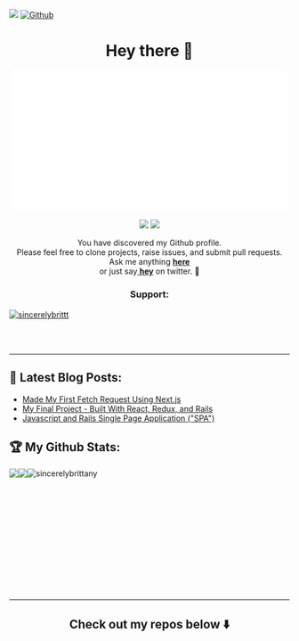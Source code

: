 
![](https://visitor-badge.laobi.icu/badge?page_id=SincerelyBrittany.SincerelyBrittany)
[![Github](https://img.shields.io/github/followers/SincerelyBrittany?label=Follow&style=social)](https://github.com/SincerelyBrittany)


<h1 align="center">Hey there 👋 </h1>

<p align="center">
<!--   <img width="250" src="https://github.com/SincerelyBrittany/SincerelyBrittany/blob/master/code/bitmoji.JPG"> -->
  <img width="500" src="https://github.com/SincerelyBrittany/SincerelyBrittany/blob/master/code/intro2.gif">
</p>

<p align="center">
<a href= "https://dev.to/sincerelybrittany"><img src="https://img.icons8.com/windows/32/000000/dev.png"/></a>
<a href= "https://twitter.com/sincerelybrittt"><img src="https://img.icons8.com/material-outlined/30/000000/twitter.png"/></a>
</p>

<p align="center"> 
You have discovered my Github profile. <br>
Please feel free to clone projects, raise issues, and submit pull requests. <br>
Ask me anything <a href="https://github.com/sincerelybrittany/sincerelybrittany/issues/new"><b>here</b></a><br>
or just say<a href="https://twitter.com/intent/tweet?url=https%3A%2F%2Fgithub.com%2FSincerelyBrittany&text=Hi%20@SincerelyBrittt%2C%20saying%20hi%20from%20your%20github%21">
<b>hey</b></a> on twitter. 🙂 </p>

<h3 align="center">Support:</h3>
<p><a href="https://www.buymeacoffee.com/sincerelybrittt"> <img align="center" src="https://cdn.buymeacoffee.com/buttons/v2/default-yellow.png" height="50" width="210" alt="sincerelybrittt" /></a></p><br><br>

---

## 🚨  Latest Blog Posts:
<!-- BLOG-POST-LIST:START -->
- [Made My First Fetch Request Using Next.js](https://dev.to/sincerelybrittany/made-my-first-fetch-request-using-next-js-19i3)
- [My Final Project - Built With React, Redux, and Rails](https://dev.to/sincerelybrittany/my-final-project-built-with-react-redux-and-rails-3lk3)
- [Javascript and Rails Single Page Application &lpar;&quot;SPA&quot;&rpar;](https://dev.to/sincerelybrittany/javascript-and-rails-single-page-application-spa-3opc)
<!-- BLOG-POST-LIST:END -->

## :trophy: My Github Stats:

<div class="center">
<a href="https://github-readme-stats.vercel.app/api?username=sincerelybrittany&show_icons=true&theme=radical">
  <img  align="left" src="https://github-readme-stats.vercel.app/api?username=sincerelybrittany&show_icons=true&theme=radical" />
</a>
<a href="https://github-readme-stats.vercel.app/api/top-langs/?username=sincerelybrittany&theme=radical">
  <img align="left" src="https://github-readme-stats.vercel.app/api/top-langs/?username=sincerelybrittany&theme=radical" />
</a>
<p><img align="left" src="https://github-readme-streak-stats.herokuapp.com/?user=sincerelybrittany&" alt="sincerelybrittany" /></p>
</div>

<!-- <div>

  ![Sincerely Brittany's GitHub stats](https://github-readme-stats.vercel.app/api?username=sincerelybrittany&show_icons=true&theme=radical) 
  
  [![Top Langs](https://github-readme-stats.vercel.app/api/top-langs/?username=sincerelybrittany&theme=radical)](https://github.com/sincerelybrittany/github-readme-stats)
  
  </div> -->
  
<!--   [![Sincerely Brittany's wakatime stats](https://github-readme-stats.vercel.app/api/wakatime?username=sincerelybrittany)](https://github.com/anuraghazra/github-readme-stats)
   -->
   


 <br/><br/><br><br><br><br><br><br><br><br><br><br><br> 


<hr>
<h2 align="center">
Check out my repos below ⬇️  
</h2> 



<!-- <br/><br>
<p align="center">
<a href="https://www.buymeacoffee.com/sincerelybrittt" target="_blank"><img src="https://cdn.buymeacoffee.com/buttons/v2/default-white.png" alt="Buy Me A Coffee" style="height: 30px;width: 30px;" ></a>
</p> -->


<!-- <h3 align="left">Languages and Tools:</h3>
<p align="left"> <a href="https://www.gatsbyjs.com/" target="_blank" rel="noreferrer"> <img src="https://www.vectorlogo.zone/logos/gatsbyjs/gatsbyjs-icon.svg" alt="gatsby" width="40" height="40"/> </a> <a href="https://git-scm.com/" target="_blank" rel="noreferrer"> <img src="https://www.vectorlogo.zone/logos/git-scm/git-scm-icon.svg" alt="git" width="40" height="40"/> </a> <a href="https://www.w3.org/html/" target="_blank" rel="noreferrer"> <img src="https://raw.githubusercontent.com/devicons/devicon/master/icons/html5/html5-original-wordmark.svg" alt="html5" width="40" height="40"/> </a> <a href="https://developer.mozilla.org/en-US/docs/Web/JavaScript" target="_blank" rel="noreferrer"> <img src="https://raw.githubusercontent.com/devicons/devicon/master/icons/javascript/javascript-original.svg" alt="javascript" width="40" height="40"/> </a> <a href="https://nextjs.org/" target="_blank" rel="noreferrer"> <img src="https://cdn.worldvectorlogo.com/logos/nextjs-2.svg" alt="nextjs" width="40" height="40"/> </a> <a href="https://nodejs.org" target="_blank" rel="noreferrer"> <img src="https://raw.githubusercontent.com/devicons/devicon/master/icons/nodejs/nodejs-original-wordmark.svg" alt="nodejs" width="40" height="40"/> </a> <a href="https://reactjs.org/" target="_blank" rel="noreferrer"> <img src="https://raw.githubusercontent.com/devicons/devicon/master/icons/react/react-original-wordmark.svg" alt="react" width="40" height="40"/> </a> <a href="https://redux.js.org" target="_blank" rel="noreferrer"> <img src="https://raw.githubusercontent.com/devicons/devicon/master/icons/redux/redux-original.svg" alt="redux" width="40" height="40"/> </a> <a href="https://www.ruby-lang.org/en/" target="_blank" rel="noreferrer"> <img src="https://raw.githubusercontent.com/devicons/devicon/master/icons/ruby/ruby-original.svg" alt="ruby" width="40" height="40"/> </a> <a href="https://www.scala-lang.org" target="_blank" rel="noreferrer"> <img src="https://raw.githubusercontent.com/devicons/devicon/master/icons/scala/scala-original.svg" alt="scala" width="40" height="40"/> </a> </p> -->

<!-- <p><img align="left" src="https://github-readme-stats.vercel.app/api/top-langs?username=sincerelybrittany&show_icons=true&locale=en&layout=compact" alt="sincerelybrittany" /></p>

<p>&nbsp;<img align="center" src="https://github-readme-stats.vercel.app/api?username=sincerelybrittany&show_icons=true&locale=en" alt="sincerelybrittany" /></p> -->





<!--
**SincerelyBrittany/SincerelyBrittany** is a ✨ _special_ ✨ repository because its `README.md` (this file) appears on your GitHub profile.
![](https://visitor-badge.glitch.me/badge?page_id=sincerelybrittany.sincerelybrittany)
Here are some ideas to get you started:
 <!-- <a target="_blank" href="https://www.linkedin.com/in/sincerelybrittany/">🇱​🇮​🇳​🇰​🇪​🇩​🇮​🇳​</a> ●
- 🔭 I’m currently working on ...
- 🌱 I’m currently learning ...
- 👯 I’m looking to collaborate on ...
- 🤔 I’m looking for help with ...
- 💬 Ask me about ...
- 📫 How to reach me: ...
- 😄 Pronouns: She/Her
- ⚡ Fun fact: ...
-->


